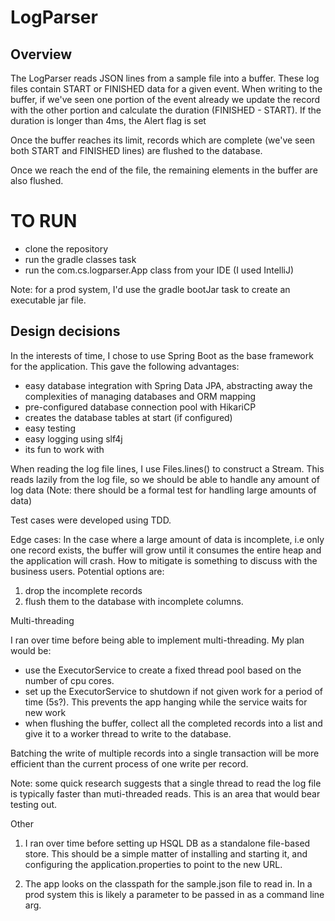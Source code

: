 # LogParser

## Overview
The LogParser reads JSON lines from a sample file into a buffer.
These log files contain START or FINISHED data for a given event.
When writing to the buffer, if we've seen one portion of the event already we update the record with the other portion
and calculate the duration (FINISHED - START). If the duration is longer than 4ms, the Alert flag is set

Once the buffer reaches its limit, records which are complete (we've seen both START and FINISHED lines) are flushed to
the database.

Once we reach the end of the file, the remaining elements in the buffer are also flushed.

TO RUN
======
- clone the repository
- run the gradle classes task
- run the com.cs.logparser.App class from your IDE (I used IntelliJ)

Note: for a prod system, I'd use the gradle bootJar task to create an executable jar file.

Design decisions
----------------
In the interests of time, I chose to use Spring Boot as the base framework for the application.
This gave the following advantages:
- easy database integration with Spring Data JPA, abstracting away the complexities of managing databases and ORM mapping
- pre-configured database connection pool with HikariCP
- creates the database tables at start (if configured)
- easy testing
- easy logging using slf4j
- its fun to work with

When reading the log file lines, I use Files.lines() to construct a Stream.
This reads lazily from the log file, so we should be able to handle any amount of log data
(Note: there should be a formal test for handling large amounts of data)

Test cases were developed using TDD.

Edge cases:
In the case where a large amount of data is incomplete, i.e only one record exists, the buffer will grow until it consumes
the entire heap and the application will crash.
How to mitigate is something to discuss with the business users. Potential options are:
1. drop the incomplete records
2. flush them to the database with incomplete columns.

Multi-threading

I ran over time before being able to implement multi-threading.
My plan would be:
- use the ExecutorService to create a fixed thread pool based on the number of cpu cores.
- set up the ExecutorService to shutdown if not given work for a period of time (5s?).
This prevents the app hanging while the service waits for new work
- when flushing the buffer, collect all the completed records into a list and give it to a worker thread to write to the
database.

Batching the write of multiple records into a single transaction will be more efficient than the current process of
one write per record.


Note: some quick research suggests that a single thread to read the log file is typically faster than muti-threaded reads.
This is an area that would bear testing out.

Other
1. I ran over time before setting up HSQL DB as a standalone file-based store.
This should be a simple matter of installing and starting it, and configuring the application.properties to point to the
new URL.

2. The app looks on the classpath for the sample.json file to read in.
In a prod system this is likely a parameter to be passed in as a command line arg.

